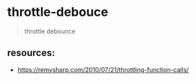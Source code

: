 # throttle-debouce
> throttle debounce


## resources:
+ https://remysharp.com/2010/07/21/throttling-function-calls/